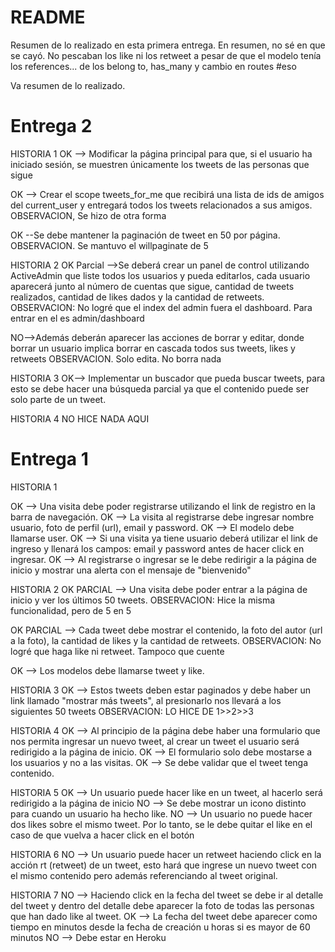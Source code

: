 # README
Resumen de lo realizado en esta primera entrega. En resumen, no sé en que se cayó.
No pescaban los like ni los retweet a pesar de que el modelo tenía los references... de los belong to, has_many y cambio en routes
#eso

Va resumen de lo realizado.


Entrega 2
=========
HISTORIA 1
OK --> Modificar la página principal para que, si el usuario ha iniciado sesión, se muestren
únicamente los tweets de las personas que sigue

OK --> Crear el scope tweets_for_me que recibirá una lista de ids de amigos del current_user y
entregará todos los tweets relacionados a sus amigos.
OBSERVACION, Se hizo de otra forma

OK --Se debe mantener la paginación de tweet en 50 por página.
OBSERVACION. Se mantuvo el willpaginate de 5

HISTORIA 2
OK Parcial -->Se deberá crear un panel de control utilizando ActiveAdmin que liste todos los usuarios y
pueda editarlos, cada usuario aparecerá junto al número de cuentas que sigue, cantidad de
tweets realizados, cantidad de likes dados y la cantidad de retweets. 
OBSERVACION: No logré que el index del admin fuera el dashboard. Para entrar en el es admin/dashboard

NO-->Además deberán aparecer las acciones de borrar y editar, donde borrar un usuario implica borrar en cascada todos sus tweets, likes y retweets
OBSERVACION. Solo edita. No borra nada


HISTORIA 3
OK--> Implementar un buscador que pueda buscar tweets, para esto se debe hacer una búsqueda
parcial ya que el contenido puede ser solo parte de un tweet.

HISTORIA 4
NO HICE NADA AQUI




Entrega 1
==========
HISTORIA 1

OK --> Una visita debe poder registrarse utilizando el link de registro en la barra de navegación.
OK --> La visita al registrarse debe ingresar nombre usuario, foto de perfil (url), email y password.
OK --> El modelo debe llamarse user.
OK --> Si una visita ya tiene usuario deberá utilizar el link de ingreso y llenará los campos: email y password antes de hacer click en ingresar.
OK --> Al registrarse o ingresar se le debe redirigir a la página de inicio y mostrar una alerta con el
mensaje de "bienvenido"

HISTORIA 2
OK PARCIAL --> Una visita debe poder entrar a la página de inicio y ver los últimos 50 tweets. 
OBSERVACION: Hice la misma funcionalidad, pero de 5 en 5

OK PARCIAL --> Cada tweet debe mostrar el contenido, la foto del autor (url a la foto), la cantidad de likes y la cantidad de retweets.
OBSERVACION: No logré que haga like ni retweet. Tampoco que cuente

OK --> Los modelos debe llamarse tweet y like.

HISTORIA 3
OK --> Estos tweets deben estar paginados y debe haber un link llamado "mostrar más tweets", al presionarlo nos llevará a los siguientes 50 tweets
OBSERVACION: LO HICE DE 1>>2>>3

HISTORIA 4
OK --> Al principio de la página debe haber una formulario que nos permita ingresar un nuevo tweet, al crear un tweet el usuario será redirigido a la página de inicio.
OK --> El formulario solo debe mostarse a los usuarios y no a las visitas. 
OK --> Se debe validar que el tweet tenga contenido.

HISTORIA 5
OK --> Un usuario puede hacer like en un tweet, al hacerlo será redirigido a la página de inicio 
NO --> Se debe mostrar un icono distinto para cuando un usuario ha hecho like.
NO --> Un usuario no puede hacer dos likes sobre el mismo tweet. Por lo tanto, se le debe quitar el like en el caso de que vuelva a hacer click en el botón

HISTORIA 6
NO --> Un usuario puede hacer un retweet haciendo click en la acción rt (retweet) de un tweet, esto hará que ingrese un nuevo tweet con el mismo contenido pero además referenciando al tweet original.

HISTORIA 7
NO --> Haciendo click en la fecha del tweet se debe ir al detalle del tweet y dentro del detalle debe aparecer la foto de todas las personas que han dado like al tweet.
OK --> La fecha del tweet debe aparecer como tiempo en minutos desde la fecha de creación u horas si es mayor de 60 minutos
NO --> Debe estar en Heroku


